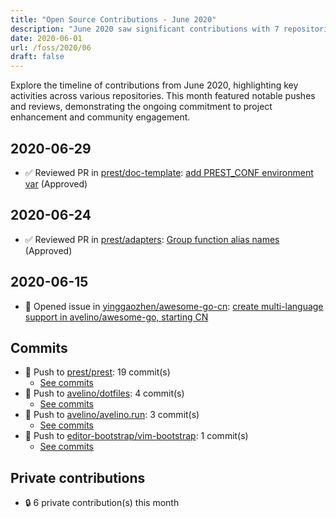 ```yaml
---
title: "Open Source Contributions - June 2020"
description: "June 2020 saw significant contributions with 7 repositories updated, 4 pushes, and 2 pull request reviews, showcasing active development and collaboration."
date: 2020-06-01
url: /foss/2020/06
draft: false
---
```


Explore the timeline of contributions from June 2020, highlighting key activities across various repositories. This month featured notable pushes and reviews, demonstrating the ongoing commitment to project enhancement and community engagement.

## 2020-06-29

- ✅ Reviewed PR in [prest/doc-template](https://github.com/prest/doc-template): [add PREST_CONF environment var](https://github.com/prest/doc-template/pull/34#pullrequestreview-439370228) (Approved)

## 2020-06-24

- ✅ Reviewed PR in [prest/adapters](https://github.com/prest/adapters): [Group function alias names](https://github.com/prest/adapters/pull/53#pullrequestreview-436720410) (Approved)

## 2020-06-15

- 🐛 Opened issue in [yinggaozhen/awesome-go-cn](https://github.com/yinggaozhen/awesome-go-cn): [create multi-language support in avelino/awesome-go, starting CN](https://github.com/yinggaozhen/awesome-go-cn/issues/333)

## Commits

- 🔨 Push to [prest/prest](https://github.com/prest/prest): 19 commit(s)
  - [See commits](https://github.com/prest/prest/commits?author=avelino&since=2020-06-01T00:00:00Z&until=2020-06-30T23:59:59Z)
- 🔨 Push to [avelino/dotfiles](https://github.com/avelino/dotfiles): 4 commit(s)
  - [See commits](https://github.com/avelino/dotfiles/commits?author=avelino&since=2020-06-01T00:00:00Z&until=2020-06-30T23:59:59Z)
- 🔨 Push to [avelino/avelino.run](https://github.com/avelino/avelino.run): 3 commit(s)
  - [See commits](https://github.com/avelino/avelino.run/commits?author=avelino&since=2020-06-01T00:00:00Z&until=2020-06-30T23:59:59Z)
- 🔨 Push to [editor-bootstrap/vim-bootstrap](https://github.com/editor-bootstrap/vim-bootstrap): 1 commit(s)
  - [See commits](https://github.com/editor-bootstrap/vim-bootstrap/commits?author=avelino&since=2020-06-01T00:00:00Z&until=2020-06-30T23:59:59Z)

## Private contributions

- 🔒 6 private contribution(s) this month

